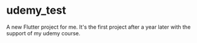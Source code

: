 # udemy_test

A new Flutter project for me. It's the first project after a year later with the support of my udemy course.
